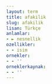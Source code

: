 ```yaml
---
layout: term
title: afakilik
slug: afakilik
lisan: Türkçe
anlamlar:
- ► nesnellik
ozellikler:
- - isim
ornekler:
- - ''
orneklerkaynak:
- - ''
---
```

